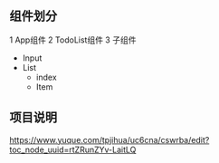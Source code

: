 ## 组件划分
1 App组件
2 TodoList组件
3 子组件
  - Input
  - List
    - index
    - Item
## 项目说明
https://www.yuque.com/tpjihua/uc6cna/cswrba/edit?toc_node_uuid=rtZRunZYv-LaitLQ